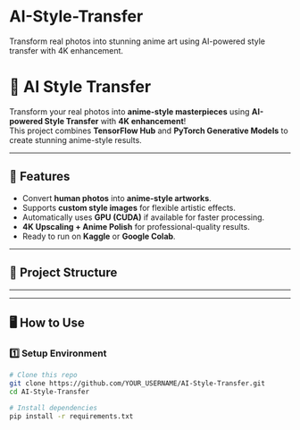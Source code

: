 # AI-Style-Transfer
Transform real photos into stunning anime art using AI-powered style transfer with 4K enhancement.
# 🎨 AI Style Transfer

Transform your real photos into **anime-style masterpieces** using **AI-powered Style Transfer** with **4K enhancement**!  
This project combines **TensorFlow Hub** and **PyTorch Generative Models** to create stunning anime-style results.

---

## 🚀 Features
- Convert **human photos** into **anime-style artworks**.
- Supports **custom style images** for flexible artistic effects.
- Automatically uses **GPU (CUDA)** if available for faster processing.
- **4K Upscaling + Anime Polish** for professional-quality results.
- Ready to run on **Kaggle** or **Google Colab**.

---

## 📂 Project Structure
****
---

## 🖥️ How to Use

### 1️⃣ Setup Environment
```bash
# Clone this repo
git clone https://github.com/YOUR_USERNAME/AI-Style-Transfer.git
cd AI-Style-Transfer

# Install dependencies
pip install -r requirements.txt
